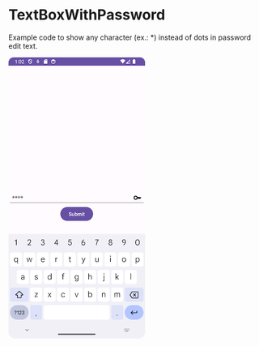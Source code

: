 # TextBoxWithPassword
Example code to show any character (ex.: *) instead of dots in password edit text.

![AppScrenShot](/docs/assets/img.png)